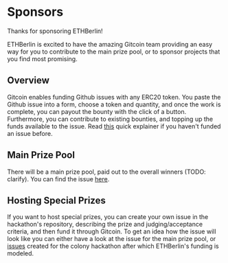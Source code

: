 # Sponsors

Thanks for sponsoring ETHBerlin!

ETHBerlin is excited to have the amazing Gitcoin team providing an easy way for you to contribute
to the main prize pool, or to sponsor projects that you find most promising.

## Overview

Gitcoin enables funding Github issues with any ERC20 token. You paste the Github issue into a form,
choose a token and quantity, and once the work is complete, you can payout the bounty with the click of a button. Furthermore, you can
contribute to existing bounties, and topping up the funds available to the issue. Read [this](https://gitcoin.co/funding/new)
quick explainer if you haven't funded an issue before.

## Main Prize Pool

There will be a main prize pool, paid out to the overall winners (TODO: clarify). You can find
the issue [here](<>).

## Hosting Special Prizes

If you want to host special prizes, you can create your own issue in the hackathon's repository, describing the prize
and judging/acceptance criteria, and then fund it through Gitcoin. To get an idea how the issue will look like
you can either have a look at the issue for the main prize pool, or [issues](https://github.com/JoinColony/colonyHackathon/issues/42) created for the colony hackathon
after which ETHBerlin's funding is modeled.
